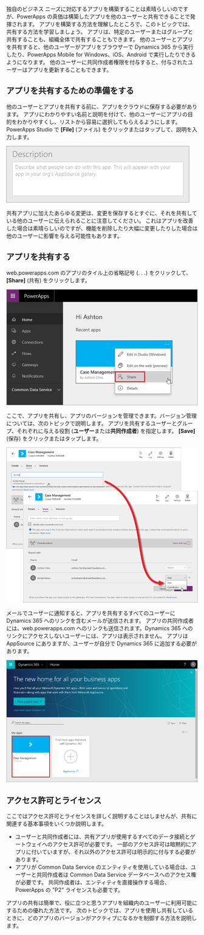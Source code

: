 独自のビジネス ニーズに対応するアプリを構築することは素晴らしいのですが、PowerApps の真価は構築したアプリを他のユーザーと共有できることで発揮されます。 アプリを構築する方法を理解したところで、このトピックでは、共有する方法を学習しましょう。 アプリは、特定のユーザーまたはグループと共有することも、組織全体で共有することもできます。 他のユーザーとアプリを共有すると、他のユーザーがアプリをブラウザーで Dynamics 365 から実行したり、PowerApps Mobile for Windows、iOS、Android で実行したりできるようになります。 他のユーザーに共同作成者権限を付与すると、付与されたユーザーはアプリを更新することもできます。

## <a name="prepare-to-share-an-app"></a>アプリを共有するための準備をする
他のユーザーとアプリを共有する前に、アプリをクラウドに保存する必要があります。 アプリにわかりやすい名前と説明を付けて、他のユーザーにアプリの目的をわかりやすくし、リストから容易に選択してもらえるようにします。 PowerApps Studio で **[File]** (ファイル) をクリックまたはタップして、説明を入力します。

![アプリの説明](./media/learning-manage-share-apps/app-description.png)

共有アプリに加えたあらゆる変更は、変更を保存するとすぐに、それを共有している他のユーザーに伝えられることに注意してください。 これはアプリを改善した場合は素晴らしいのですが、機能を削除したり大幅に変更したりした場合は他のユーザーに影響を与える可能性もあります。

## <a name="share-an-app"></a>アプリを共有する
web.powerapps.com のアプリのタイル上の省略記号 (. . .) をクリックして、**[Share]** (共有) をクリックします。

![web powerapps.com からアプリを共有する](./media/learning-manage-share-apps/share-app.png)

ここで、アプリを共有し、アプリのバージョンを管理できます。バージョン管理については、次のトピックで説明します。 アプリを共有するユーザーとグループ、それぞれに与える役割 (**ユーザー**または**共同作成者**) を指定します。 **[Save]** (保存) をクリックまたはタップします。

![ユーザーとグループを選択する](./media/learning-manage-share-apps/select-users.png)

メールでユーザーに通知すると、アプリを共有するすべてのユーザーに Dynamics 365 へのリンクを含むメールが送信されます。 アプリの共同作成者には、web.powerapps.com へのリンクも送信されます。Dynamics 365 へのリンクにアクセスしないユーザーには、アプリは表示されません。 アプリは AppSource にありますが、ユーザーが自分で Dynamics 365 に追加する必要があります。

![Dynamics 365 のアプリ](./media/learning-manage-share-apps/dynamics-365.png)

## <a name="permissions-and-licensing"></a>アクセス許可とライセンス
ここではアクセス許可とライセンスを詳しく説明することはしませんが、共有に関連する基本事項をいくつか説明します。

* ユーザーと共同作成者には、共有アプリが使用するすべてのデータ接続とゲートウェイへのアクセス許可が必要です。 一部のアクセス許可は暗黙的にアプリに付いていますが、それ以外のアクセス許可は明示的に付与する必要があります。
* アプリが Common Data Service のエンティティを使用している場合は、ユーザーと共同作成者は Common Data Service データベースへのアクセス権が必要です。 共同作成者は、エンティティを直接操作する場合、PowerApps の "P2" ライセンスも必要です。

アプリの共有は簡単で、役に立つと思うアプリを組織内のユーザーに利用可能にするための優れた方法です。 次のトピックでは、アプリを使用し共有しているときに、どのアプリのバージョンがアクティブになるかを制御する方法を説明します。

